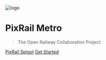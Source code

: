 ![logo](_media/icon.svg)
<!-- ![](_media/bg.png) -->
# PixRail Metro

> The Open Railway Collaboration Project



[PixRail Spigot]()
[Get Started](#pixrail)


<!-- ![color](#3f003f) -->